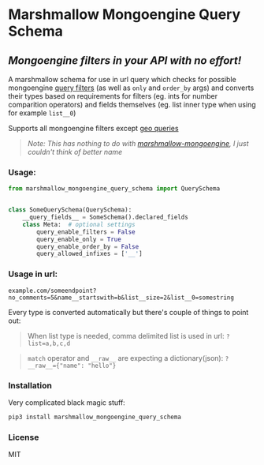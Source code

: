 # Marshmallow Mongoengine Query Schema
## _Mongoengine filters in your API with no effort!_

A marshmallow schema for use in url query which checks for possible mongoengine [query filters](https://docs.mongoengine.org/guide/querying.html) (as well as `only` and `order_by` args)
and converts their types based on requirements for filters (eg. ints for number comparition operators)
and fields themselves (eg. list inner type when using for example `list__0`)

Supports all mongoengine filters except [geo queries](https://docs.mongoengine.org/guide/querying.html#geo-queries)

> *Note: This has nothing to do with [marshmallow-mongoengine](https://pypi.org/project/marshmallow-mongoengine/), I just couldn't think of better name*

### Usage:
```py
from marshmallow_mongoengine_query_schema import QuerySchema


class SomeQuerySchema(QuerySchema):
    __query_fields__ = SomeSchema().declared_fields
    class Meta:  # optional settings
        query_enable_filters = False
        query_enable_only = True
        query_enable_order_by = False
        query_allowed_infixes = ['__']
```

### Usage in url:
```
example.com/someendpoint?no_comments=5&name__startswith=b&list__size=2&list__0=somestring
```
Every type is converted automatically but there's couple of things to point out:
> When list type is needed, comma delimited list is used in url: `?list=a,b,c,d`

> `match` operator and `__raw__` are expecting a dictionary(json): `?__raw__={"name": "hello"}`

### Installation
Very complicated black magic stuff:
```sh
pip3 install marshmallow_mongoengine_query_schema
```

### License

MIT
